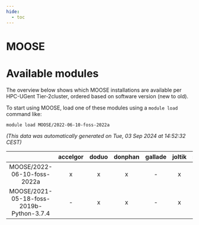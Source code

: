 ```yaml
---
hide:
  - toc
---
```


MOOSE
=====

# Available modules


The overview below shows which MOOSE installations are available per HPC-UGent Tier-2cluster, ordered based on software version (new to old).

To start using MOOSE, load one of these modules using a `module load` command like:

```shell
module load MOOSE/2022-06-10-foss-2022a
```

*(This data was automatically generated on Tue, 03 Sep 2024 at 14:52:32 CEST)*  

| |accelgor|doduo|donphan|gallade|joltik|shinx|skitty|
| :---: | :---: | :---: | :---: | :---: | :---: | :---: | :---: |
|MOOSE/2022-06-10-foss-2022a|x|x|x|-|x|-|x|
|MOOSE/2021-05-18-foss-2019b-Python-3.7.4|-|x|x|-|x|-|x|
